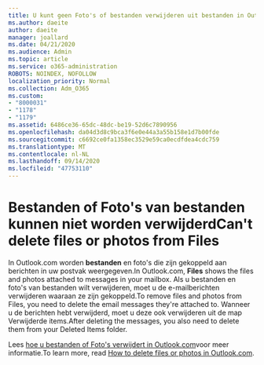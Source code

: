 ```yaml
---
title: U kunt geen Foto's of bestanden verwijderen uit bestanden in Outlook.com
ms.author: daeite
author: daeite
manager: joallard
ms.date: 04/21/2020
ms.audience: Admin
ms.topic: article
ms.service: o365-administration
ROBOTS: NOINDEX, NOFOLLOW
localization_priority: Normal
ms.collection: Adm_O365
ms.custom:
- "8000031"
- "1178"
- "1179"
ms.assetid: 6486ce36-65dc-48dc-be19-52d6c7890956
ms.openlocfilehash: da04d3d8c9bca3f6e0e44a3a55b158e1d7b00fde
ms.sourcegitcommit: c6692ce0fa1358ec3529e59ca0ecdfdea4cdc759
ms.translationtype: MT
ms.contentlocale: nl-NL
ms.lasthandoff: 09/14/2020
ms.locfileid: "47753110"
---
```

# <a name="cant-delete-files-or-photos-from-files"></a><span data-ttu-id="09705-102">Bestanden of Foto's van bestanden kunnen niet worden verwijderd</span><span class="sxs-lookup"><span data-stu-id="09705-102">Can't delete files or photos from Files</span></span>

<span data-ttu-id="09705-103">In Outlook.com worden **bestanden** en foto's die zijn gekoppeld aan berichten in uw postvak weergegeven.</span><span class="sxs-lookup"><span data-stu-id="09705-103">In Outlook.com, **Files** shows the files and photos attached to messages in your mailbox.</span></span> <span data-ttu-id="09705-104">Als u bestanden en foto's van bestanden wilt verwijderen, moet u de e-mailberichten verwijderen waaraan ze zijn gekoppeld.</span><span class="sxs-lookup"><span data-stu-id="09705-104">To remove files and photos from Files, you need to delete the email messages they're attached to.</span></span> <span data-ttu-id="09705-105">Wanneer u de berichten hebt verwijderd, moet u deze ook verwijderen uit de map Verwijderde items.</span><span class="sxs-lookup"><span data-stu-id="09705-105">After deleting the messages, you also need to delete them from your Deleted Items folder.</span></span>

<span data-ttu-id="09705-106">Lees [hoe u bestanden of Foto's verwijdert in Outlook.com](https://support.office.com/article/bae0531f-040f-4c42-90b9-786ca718c16d?wt.mc_id=Office_Outlook_com_Alchemy)voor meer informatie.</span><span class="sxs-lookup"><span data-stu-id="09705-106">To learn more, read [How to delete files or photos in Outlook.com](https://support.office.com/article/bae0531f-040f-4c42-90b9-786ca718c16d?wt.mc_id=Office_Outlook_com_Alchemy).</span></span>